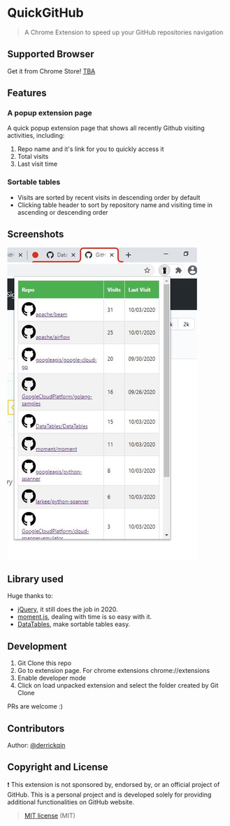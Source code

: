 # QuickGitHub
> A Chrome Extension to speed up your GitHub repositories navigation

## Supported Browser
Get it from Chrome Store! [TBA](TBA)

## Features

### A popup extension page
A quick popup extension page that shows all recently Github visiting activities, including:
1. Repo name and it's link for you to quickly access it
2. Total visits
3. Last visit time

### Sortable tables
- Visits are sorted by recent visits in descending order by default
- Clicking table header to sort by repository name and visiting time in ascending or descending order

## Screenshots
![QuickGitHub](/screenshot.jpg)

## Library used
Huge thanks to:
- [jQuery](https://jquery.com/), it still does the job in 2020.
- [moment.js](https://github.com/moment/moment), dealing with time is so easy with it.
- [DataTables](https://datatables.net), make sortable tables easy.

## Development
1. Git Clone this repo
2. Go to extension page. For chrome extensions chrome://extensions
3. Enable developer mode
4. Click on load unpacked extension and select the folder created by Git Clone

PRs are welcome :)

## Contributors
Author: [@derrickqin](https://github.com/derrickqin)

## Copyright and License
❗️ This extension is not sponsored by, endorsed by, or an official project of GitHub. This is a personal project and is developed solely for providing additional functionalities on GitHub website.

> [MIT license](https://opensource.org/licenses/MIT) (MIT)
